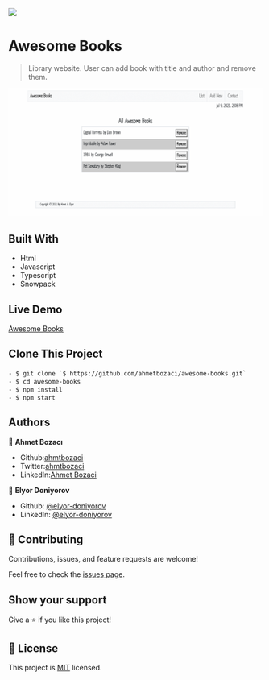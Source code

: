 ![](https://img.shields.io/badge/Microverse-blueviolet)

# Awesome Books

> Library website. User can add book with title and author and remove them.

![screenshot-1](img/screenshot.gif)
## Built With

- Html
- Javascript
- Typescript
- Snowpack

## Live Demo

[Awesome Books](https://ahmetbozaci.github.io/awesome-books/)

## Clone This Project
```
- $ git clone `$ https://github.com/ahmetbozaci/awesome-books.git`
- $ cd awesome-books
- $ npm install
- $ npm start
```

## Authors

👤 **Ahmet Bozacı**
- Github:[ahmtbozaci](https://github.com/ahmetbozaci)
- Twitter:[ahmtbozaci](https://twitter.com/ahmtbozaci)
- LinkedIn:[Ahmet Bozaci](https://www.linkedin.com/in/ahmetbozaci/)

👤 **Elyor Doniyorov**
- Github: [@elyor-doniyorov](https://github.com/elyor-doniyorov)
- LinkedIn: [@elyor-doniyorov](www.linkedin.com/in/elyor-doniyorov)


## 🤝 Contributing

Contributions, issues, and feature requests are welcome!

Feel free to check the [issues page](../../issues/).

## Show your support

Give a ⭐️ if you like this project!

## 📝 License

This project is [MIT](./LICENCE) licensed.
